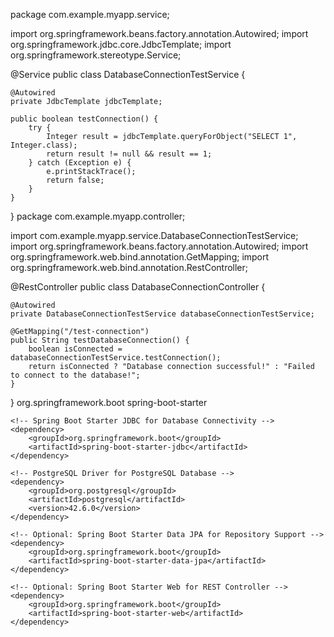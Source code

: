 package com.example.myapp.service;

import org.springframework.beans.factory.annotation.Autowired;
import org.springframework.jdbc.core.JdbcTemplate;
import org.springframework.stereotype.Service;

@Service
public class DatabaseConnectionTestService {

    @Autowired
    private JdbcTemplate jdbcTemplate;

    public boolean testConnection() {
        try {
            Integer result = jdbcTemplate.queryForObject("SELECT 1", Integer.class);
            return result != null && result == 1;
        } catch (Exception e) {
            e.printStackTrace();
            return false;
        }
    }
}
package com.example.myapp.controller;

import com.example.myapp.service.DatabaseConnectionTestService;
import org.springframework.beans.factory.annotation.Autowired;
import org.springframework.web.bind.annotation.GetMapping;
import org.springframework.web.bind.annotation.RestController;

@RestController
public class DatabaseConnectionController {

    @Autowired
    private DatabaseConnectionTestService databaseConnectionTestService;

    @GetMapping("/test-connection")
    public String testDatabaseConnection() {
        boolean isConnected = databaseConnectionTestService.testConnection();
        return isConnected ? "Database connection successful!" : "Failed to connect to the database!";
    }
}
<dependencies>
    <!-- Spring Boot Starter for Core Application -->
    <dependency>
        <groupId>org.springframework.boot</groupId>
        <artifactId>spring-boot-starter</artifactId>
    </dependency>

    <!-- Spring Boot Starter JDBC for Database Connectivity -->
    <dependency>
        <groupId>org.springframework.boot</groupId>
        <artifactId>spring-boot-starter-jdbc</artifactId>
    </dependency>

    <!-- PostgreSQL Driver for PostgreSQL Database -->
    <dependency>
        <groupId>org.postgresql</groupId>
        <artifactId>postgresql</artifactId>
        <version>42.6.0</version>
    </dependency>

    <!-- Optional: Spring Boot Starter Data JPA for Repository Support -->
    <dependency>
        <groupId>org.springframework.boot</groupId>
        <artifactId>spring-boot-starter-data-jpa</artifactId>
    </dependency>

    <!-- Optional: Spring Boot Starter Web for REST Controller -->
    <dependency>
        <groupId>org.springframework.boot</groupId>
        <artifactId>spring-boot-starter-web</artifactId>
    </dependency>
</dependencies>
